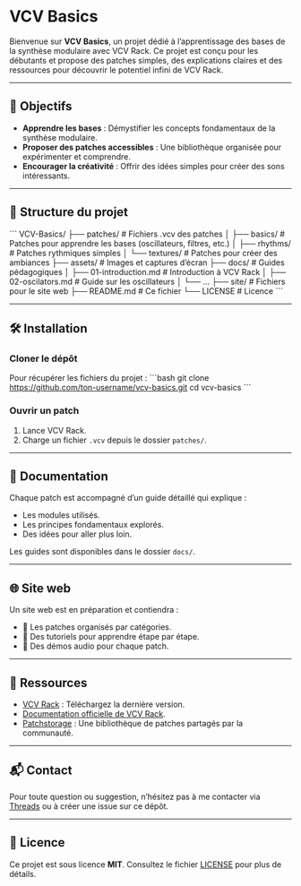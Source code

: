 # VCV Basics

Bienvenue sur **VCV Basics**, un projet dédié à l’apprentissage des bases de la synthèse modulaire avec VCV Rack. Ce projet est conçu pour les débutants et propose des patches simples, des explications claires et des ressources pour découvrir le potentiel infini de VCV Rack.

---

## 🌟 Objectifs

- **Apprendre les bases** : Démystifier les concepts fondamentaux de la synthèse modulaire.
- **Proposer des patches accessibles** : Une bibliothèque organisée pour expérimenter et comprendre.
- **Encourager la créativité** : Offrir des idées simples pour créer des sons intéressants.

---

## 📂 Structure du projet

\```
VCV-Basics/
├── patches/                # Fichiers .vcv des patches
│   ├── basics/             # Patches pour apprendre les bases (oscillateurs, filtres, etc.)
│   ├── rhythms/            # Patches rythmiques simples
│   └── textures/           # Patches pour créer des ambiances
├── assets/                 # Images et captures d’écran
├── docs/                   # Guides pédagogiques
│   ├── 01-introduction.md  # Introduction à VCV Rack
│   ├── 02-oscilators.md    # Guide sur les oscillateurs
│   └── ...
├── site/                   # Fichiers pour le site web
├── README.md               # Ce fichier
└── LICENSE                 # Licence
\```

---

## 🛠️ Installation

### Cloner le dépôt
Pour récupérer les fichiers du projet :
\```bash
git clone https://github.com/ton-username/vcv-basics.git
cd vcv-basics
\```

### Ouvrir un patch
1. Lance VCV Rack.
2. Charge un fichier `.vcv` depuis le dossier `patches/`.

---

## 📖 Documentation

Chaque patch est accompagné d’un guide détaillé qui explique :
- Les modules utilisés.
- Les principes fondamentaux explorés.
- Des idées pour aller plus loin.

Les guides sont disponibles dans le dossier `docs/`.

---

## 🌐 Site web

Un site web est en préparation et contiendra :
- 📂 Les patches organisés par catégories.
- 📜 Des tutoriels pour apprendre étape par étape.
- 🎵 Des démos audio pour chaque patch.

---

## 🔗 Ressources

- [VCV Rack](https://vcvrack.com/) : Téléchargez la dernière version.
- [Documentation officielle de VCV Rack](https://vcvrack.com/manual).
- [Patchstorage](https://patchstorage.com/) : Une bibliothèque de patches partagés par la communauté.

---

## 📬 Contact

Pour toute question ou suggestion, n’hésitez pas à me contacter via [Threads](#) ou à créer une issue sur ce dépôt.

---

## 📜 Licence

Ce projet est sous licence **MIT**. Consultez le fichier [LICENSE](LICENSE) pour plus de détails.